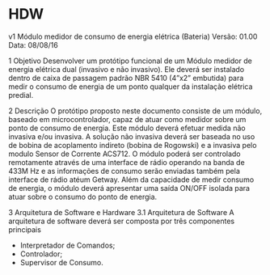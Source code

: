 # HDW
v1
Módulo medidor de consumo de energia elétrica (Bateria)
Versão: 01.00
Data: 08/08/16

1 Objetivo
Desenvolver um protótipo funcional de um Módulo medidor de energia elétrica dual
(invasivo e não invasivo). Ele deverá ser instalado dentro de caixa de passagem padrão NBR
5410 (4”x2” embutida) para medir o consumo de energia de um ponto qualquer da instalação
elétrica predial.

2 Descrição
O protótipo proposto neste documento consiste de um módulo, baseado em
microcontrolador, capaz de atuar como medidor sobre um ponto de consumo de energia. Este
módulo deverá efetuar medida não invasiva e/ou invasiva. A solução não invasiva deverá ser baseada no uso
de bobina de acoplamento indireto (bobina de Rogowski) e a invasiva pelo modulo Sensor de Corrente ACS712. 
O módulo poderá ser controlado remotamente através de uma interface de rádio operando na banda de 433M Hz e as
informações de consumo serão enviadas também pela interface de rádio atéum Getway. Além da capacidade de
medir consumo de energia, o módulo deverá apresentar uma saída ON/OFF isolada para atuar
sobre o consumo do ponto de energia. 

3 Arquitetura de Software e Hardware
3.1 Arquitetura de Software
A arquitetura de software deverá ser composta por três componentes principais 
- Interpretador de Comandos;
- Controlador;
- Supervisor de Consumo.

